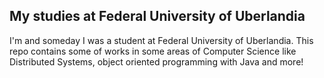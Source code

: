 ## My studies at Federal University of Uberlandia

I'm and someday I was a student at Federal University of Uberlandia. This repo contains some of works in some areas of Computer Science like Distributed Systems, object oriented programming with Java and more!